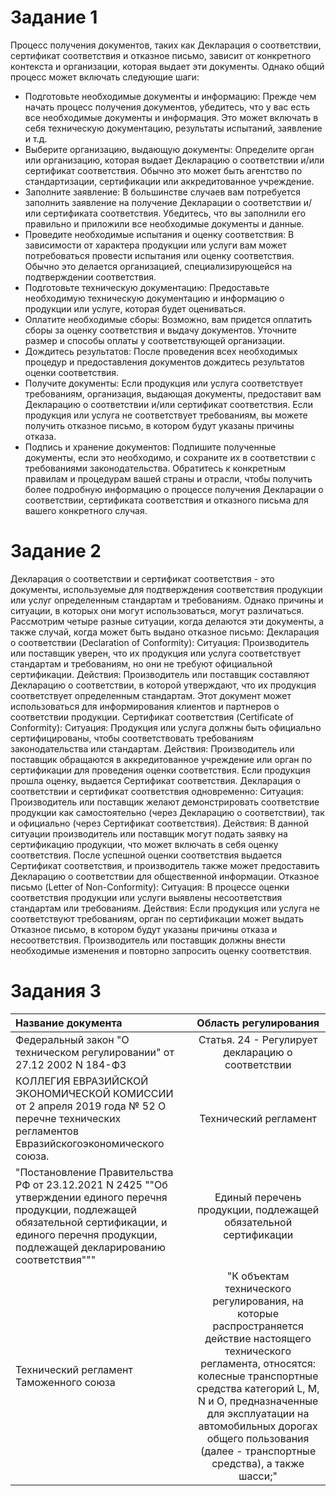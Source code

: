 # Задание 1
Процесс получения документов, таких как Декларация о соответствии, сертификат соответствия и отказное письмо, зависит от конкретного контекста и организации, которая выдает эти документы. Однако общий процесс может включать следующие шаги: 
- Подготовьте необходимые документы и информацию: Прежде чем начать процесс получения документов, убедитесь, что у вас есть все необходимые документы и информация. Это может включать в себя техническую документацию, результаты испытаний, заявление и т.д. 
- Выберите организацию, выдающую документы: Определите орган или организацию, которая выдает Декларацию о соответствии и/или сертификат соответствия. Обычно это может быть агентство по стандартизации, сертификации или аккредитованное учреждение. 
- Заполните заявление: В большинстве случаев вам потребуется заполнить заявление на получение Декларации о соответствии и/или сертификата соответствия. Убедитесь, что вы заполнили его правильно и приложили все необходимые документы и данные. 
- Проведите необходимые испытания и оценку соответствия: В зависимости от характера продукции или услуги вам может потребоваться провести испытания или оценку соответствия. Обычно это делается организацией, специализирующейся на подтверждении соответствия. 
- Подготовьте техническую документацию: Предоставьте необходимую техническую документацию и информацию о продукции или услуге, которая будет оцениваться. 
- Оплатите необходимые сборы: Возможно, вам придется оплатить сборы за оценку соответствия и выдачу документов. Уточните размер и способы оплаты у соответствующей организации. 
- Дождитесь результатов: После проведения всех необходимых процедур и предоставления документов дождитесь результатов оценки соответствия. 
- Получите документы: Если продукция или услуга соответствует требованиям, организация, выдающая документы, предоставит вам Декларацию о соответствии и/или сертификат соответствия. Если продукция или услуга не соответствует требованиям, вы можете получить отказное письмо, в котором будут указаны причины отказа. 
- Подпись и хранение документов: Подпишите полученные документы, если это необходимо, и сохраните их в соответствии с требованиями законодательства. 
Обратитесь к конкретным правилам и процедурам вашей страны и отрасли, чтобы получить более подробную информацию о процессе получения Декларации о соответствии, сертификата соответствия и отказного письма для вашего конкретного случая.

# Задание 2

Декларация о соответствии и сертификат соответствия - это документы, используемые для подтверждения соответствия продукции или услуг определенным стандартам и требованиям. Однако причины и ситуации, в которых они могут использоваться, могут различаться. Рассмотрим четыре разные ситуации, когда делаются эти документы, а также случай, когда может быть выдано отказное письмо: 
Декларация о соответствии (Declaration of Conformity): 
Ситуация: Производитель или поставщик уверен, что их продукция или услуга соответствует стандартам и требованиям, но они не требуют официальной сертификации. 
Действия: Производитель или поставщик составляют Декларацию о соответствии, в которой утверждают, что их продукция соответствует определенным стандартам. Этот документ может использоваться для информирования клиентов и партнеров о соответствии продукции. 
Сертификат соответствия (Certificate of Conformity): 
Ситуация: Продукция или услуга должны быть официально сертифицированы, чтобы соответствовать требованиям законодательства или стандартам. 
Действия: Производитель или поставщик обращаются в аккредитованное учреждение или орган по сертификации для проведения оценки соответствия. Если продукция прошла оценку, выдается Сертификат соответствия. 
Декларация о соответствии и сертификат соответствия одновременно: 
Ситуация: Производитель или поставщик желают демонстрировать соответствие продукции как самостоятельно (через Декларацию о соответствии), так и официально (через Сертификат соответствия). 
Действия: В данной ситуации производитель или поставщик могут подать заявку на сертификацию продукции, что может включать в себя оценку соответствия. После успешной оценки соответствия выдается Сертификат соответствия, и производитель также может предоставить Декларацию о соответствии для общественной информации. 
Отказное письмо (Letter of Non-Conformity): 
Ситуация: В процессе оценки соответствия продукции или услуги выявлены несоответствия стандартам или требованиям. 
Действия: Если продукция или услуга не соответствуют требованиям, орган по сертификации может выдать Отказное письмо, в котором будут указаны причины отказа и несоответствия. Производитель или поставщик должны внести необходимые изменения и повторно запросить оценку соответствия.

# Задания 3

Название документа   | Область регулирования 
:----   |:----------: 
Федеральный закон "О техническом регулировании" от 27.12 2002 N 184-ФЗ|   Статья. 24 - Регулирует декларацию о соответствии           
КОЛЛЕГИЯ ЕВРАЗИЙСКОЙ ЭКОНОМИЧЕСКОЙ КОМИССИИ от 2 апреля 2019 года № 52 О перечне технических регламентов Евразийскогоэкономического союза.|Технический регламент    
"Постановление Правительства РФ от 23.12.2021 N 2425 ""Об утверждении единого перечня продукции, подлежащей обязательной сертификации, и единого перечня продукции, подлежащей декларированию соответствия""" |Единый перечень продукции, подлежащей обязательной сертификации 
Технический регламент Таможенного союза | "К объектам технического регулирования, на которые распространяется действие настоящего технического регламента, относятся: колесные транспортные средства категорий L, M, N и O, предназначенные для эксплуатации на автомобильных дорогах общего пользования (далее - транспортные средства), а также шасси;"